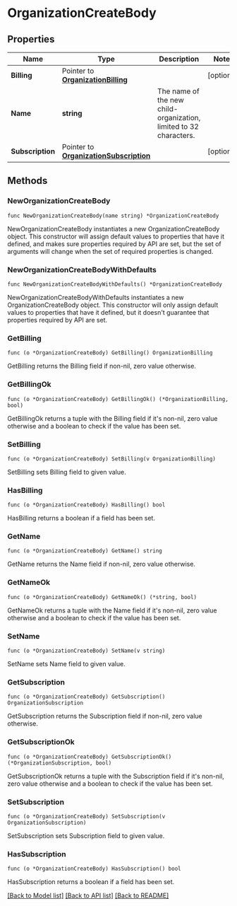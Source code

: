 # OrganizationCreateBody

## Properties

| Name             | Type                                                                   | Description                                                       | Notes      |
| ---------------- | ---------------------------------------------------------------------- | ----------------------------------------------------------------- | ---------- |
| **Billing**      | Pointer to [**OrganizationBilling**](OrganizationBilling.md)           |                                                                   | [optional] |
| **Name**         | **string**                                                             | The name of the new child-organization, limited to 32 characters. |
| **Subscription** | Pointer to [**OrganizationSubscription**](OrganizationSubscription.md) |                                                                   | [optional] |

## Methods

### NewOrganizationCreateBody

`func NewOrganizationCreateBody(name string) *OrganizationCreateBody`

NewOrganizationCreateBody instantiates a new OrganizationCreateBody object.
This constructor will assign default values to properties that have it defined,
and makes sure properties required by API are set, but the set of arguments
will change when the set of required properties is changed.

### NewOrganizationCreateBodyWithDefaults

`func NewOrganizationCreateBodyWithDefaults() *OrganizationCreateBody`

NewOrganizationCreateBodyWithDefaults instantiates a new OrganizationCreateBody object.
This constructor will only assign default values to properties that have it defined,
but it doesn't guarantee that properties required by API are set.

### GetBilling

`func (o *OrganizationCreateBody) GetBilling() OrganizationBilling`

GetBilling returns the Billing field if non-nil, zero value otherwise.

### GetBillingOk

`func (o *OrganizationCreateBody) GetBillingOk() (*OrganizationBilling, bool)`

GetBillingOk returns a tuple with the Billing field if it's non-nil, zero value otherwise
and a boolean to check if the value has been set.

### SetBilling

`func (o *OrganizationCreateBody) SetBilling(v OrganizationBilling)`

SetBilling sets Billing field to given value.

### HasBilling

`func (o *OrganizationCreateBody) HasBilling() bool`

HasBilling returns a boolean if a field has been set.

### GetName

`func (o *OrganizationCreateBody) GetName() string`

GetName returns the Name field if non-nil, zero value otherwise.

### GetNameOk

`func (o *OrganizationCreateBody) GetNameOk() (*string, bool)`

GetNameOk returns a tuple with the Name field if it's non-nil, zero value otherwise
and a boolean to check if the value has been set.

### SetName

`func (o *OrganizationCreateBody) SetName(v string)`

SetName sets Name field to given value.

### GetSubscription

`func (o *OrganizationCreateBody) GetSubscription() OrganizationSubscription`

GetSubscription returns the Subscription field if non-nil, zero value otherwise.

### GetSubscriptionOk

`func (o *OrganizationCreateBody) GetSubscriptionOk() (*OrganizationSubscription, bool)`

GetSubscriptionOk returns a tuple with the Subscription field if it's non-nil, zero value otherwise
and a boolean to check if the value has been set.

### SetSubscription

`func (o *OrganizationCreateBody) SetSubscription(v OrganizationSubscription)`

SetSubscription sets Subscription field to given value.

### HasSubscription

`func (o *OrganizationCreateBody) HasSubscription() bool`

HasSubscription returns a boolean if a field has been set.

[[Back to Model list]](../README.md#documentation-for-models) [[Back to API list]](../README.md#documentation-for-api-endpoints) [[Back to README]](../README.md)

